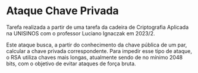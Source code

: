 # Ataque Chave Privada
 Tarefa realizada a partir de uma tarefa da cadeira de Criptografia Aplicada na UNISINOS com o professor Luciano Ignaczak em 2023/2.
 
 Este ataque busca, a partir do conhecimento da chave pública de um par, calcular a chave privada correspondente. Para impedir esse tipo de ataque, o RSA utiliza chaves mais longas, atualmente sendo de no mínimo 2048 bits, com o objetivo de evitar ataques de força bruta.
